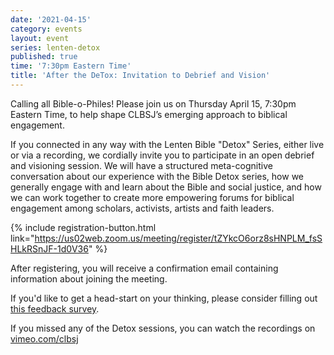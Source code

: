 ```yaml
---
date: '2021-04-15'
category: events
layout: event
series: lenten-detox
published: true
time: '7:30pm Eastern Time'
title: 'After the DeTox: Invitation to Debrief and Vision'
---
```


Calling all Bible-o-Philes! Please join us on Thursday April 15, 7:30pm Eastern Time, to help shape CLBSJ’s emerging approach to biblical engagement.

If you connected in any way with the Lenten Bible "Detox" Series, either live or via a recording, we cordially invite you to participate in an open debrief and visioning session. We will have a structured meta-cognitive conversation about our experience with the Bible Detox series, how we generally engage with and learn about the Bible and social justice, and how we can work together to create more empowering forums for biblical engagement among scholars, activists, artists and faith leaders.

{% include registration-button.html link="https://us02web.zoom.us/meeting/register/tZYkcO6orz8sHNPLM_fsSHLkRSnJF-1d0V36" %}

After registering, you will receive a confirmation email containing information about joining the meeting.

If you'd like to get a head-start on your thinking, please consider filling out [this feedback survey](https://forms.gle/os6A2jpF6YrUL1SG8). 

If you missed any of the Detox sessions, you can watch the recordings on [vimeo.com/clbsj](https://vimeo.com/clbsj)